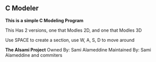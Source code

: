 ## C Modeler

**This is a simple C Modeling Program**

This Has 2 versions, one that Modles 2D, and one that Modles 3D

Use SPACE to create a section, use W, A, S, D to move around


**The Alsami Project**
	Owned By: Sami Alameddine
	Maintained By: Sami Alameddine and commiters
